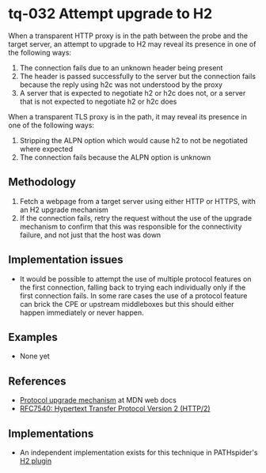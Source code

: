 # tq-032 Attempt upgrade to H2

When a transparent HTTP proxy is in the path between the probe and the target
server, an attempt to upgrade to H2 may reveal its presence in one of the
following ways:

1. The connection fails due to an unknown header being present
2. The header is passed successfully to the server but the connection fails
   because the reply using h2c was not understood by the proxy
3. A server that is expected to negotiate h2 or h2c does not, or a server that
   is not expected to negotiate h2 or h2c does

When a transparent TLS proxy is in the path, it may reveal its presence in
one of the following ways:

1. Stripping the ALPN option which would cause h2 to not be negotiated where
   expected
2. The connection fails because the ALPN option is unknown

## Methodology

1. Fetch a webpage from a target server using either HTTP or HTTPS, with an H2
   upgrade mechanism
2. If the connection fails, retry the request without the use of the upgrade
   mechanism to confirm that this was responsible for the connectivity failure,
   and not just that the host was down

## Implementation issues

- It would be possible to attempt the use of multiple protocol features on the
  first connection, falling back to trying each individually only if the first
  connection fails. In some rare cases the use of a protocol feature can brick
  the CPE or upstream middleboxes but this should either happen immediately or
  never happen.

## Examples

- None yet

## References

- [Protocol upgrade mechanism](https://developer.mozilla.org/en-US/docs/Web/HTTP/Protocol_upgrade_mechanism) at MDN web docs
- [RFC7540: Hypertext Transfer Protocol Version 2 (HTTP/2)](https://tools.ietf.org/html/rfc7540)

## Implementations

- An independent implementation exists for this technique in PATHspider's [H2
  plugin](https://pathspider.readthedocs.io/en/latest/plugins/h2.html)
